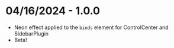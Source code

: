# 04/16/2024 - 1.0.0

- Neon effect applied to the `binds` element for ControlCenter and SidebarPlugin
- Beta!
